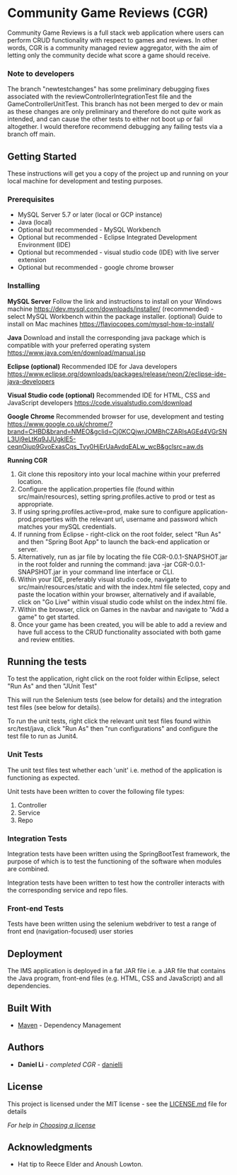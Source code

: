 # Community Game Reviews (CGR)
Community Game Reviews is a full stack web application where users can perform CRUD functionality with respect to games and reviews. In other words, CGR is a community managed review aggregator, with the aim of letting only the community decide what score a game should receive. 

### Note to developers
The branch "newtestchanges" has some preliminary debugging fixes associated with the reviewControllerIntegrationTest file and the GameControllerUnitTest. This branch has not been merged to dev or main as these changes are only preliminary and therefore do not quite work as intended, and can cause the other tests to either not boot up or fail altogether. I would therefore recommend debugging any failing tests via a branch off main. 

## Getting Started

These instructions will get you a copy of the project up and running on your local machine for development and testing purposes. 

### Prerequisites

* MySQL Server 5.7 or later (local or GCP instance)
* Java (local)
* Optional but recommended - MySQL Workbench
* Optional but recommended - Eclipse Integrated Development Environment (IDE) 
* Optional but recommended - visual studio code (IDE) with live server extension
* Optional but recommended - google chrome browser 

### Installing

**MySQL Server**
Follow the link and instructions to install on your Windows machine https://dev.mysql.com/downloads/installer/
(recommended) - select MySQL Workbench within the package installer. 
(optional) Guide to install on Mac machines https://flaviocopes.com/mysql-how-to-install/

**Java**
Download and install the corresponding java package which is compatible with your preferred operating system https://www.java.com/en/download/manual.jsp

**Eclipse (optional)**
Recommended IDE for Java developers https://www.eclipse.org/downloads/packages/release/neon/2/eclipse-ide-java-developers

**Visual Studio code (optional)**
Recommended IDE for HTML, CSS and JavaScript developers https://code.visualstudio.com/download

**Google Chrome**
Recommended browser for use, development and testing https://www.google.co.uk/chrome/?brand=CHBD&brand=NMEO&gclid=Cj0KCQjwrJOMBhCZARIsAGEd4VGrSNL3Uj9eLtKq9JJUgklE5-ceqnOiup9GvoExasCqs_Tvy0HjErUaAvdqEALw_wcB&gclsrc=aw.ds

**Running CGR**
1. Git clone this repository into your local machine within your preferred location.
2. Configure the application.properties file (found within src/main/resources), setting spring.profiles.active to prod or test as appropriate.  
3. If using spring.profiles.active=prod, make sure to configure application-prod.properties with the relevant url, username and password which matches your mySQL credentials.
4. If running from Eclipse - right-click on the root folder, select "Run As" and then "Spring Boot App" to launch the back-end application or server. 
5. Alternatively, run as jar file by locating the file CGR-0.0.1-SNAPSHOT.jar in the root folder and running the command: java -jar CGR-0.0.1-SNAPSHOT.jar in your command line interface or CLI. 
6. Within your IDE, preferably visual studio code, navigate to src/main/resources/static and with the index.html file selected, copy and paste the location within your browser, alternatively and if available, click on "Go Live" within visual studio code whilst on the index.html file.    
7. Within the browser, click on Games in the navbar and navigate to "Add a game" to get started. 
8. Once your game has been created, you will be able to add a review and have full access to the CRUD functionality associated with both game and review entities.   

## Running the tests

To test the application, right click on the root folder within Eclipse, select "Run As" and then "JUnit Test"

This will run the Selenium tests (see below for details) and the integration test files (see below for details).

To run the unit tests, right click the relevant unit test files found within src/test/java, click "Run As" then "run configurations" and configure the test file to run as Junit4. 

### Unit Tests 

The unit test files test whether each 'unit' i.e. method of the application is functioning as expected.

Unit tests have been written to cover the following file types:
1. Controller
2. Service 
3. Repo

### Integration Tests 
Integration tests have been written using the SpringBootTest framework, the purpose of which is to test the functioning of the software when modules are combined.

Integration tests have been written to test how the controller interacts with the corresponding service and repo files.

### Front-end Tests 
Tests have been written using the selenium webdriver to test a range of front end (navigation-focused) user stories

## Deployment

The IMS application is deployed in a fat JAR file i.e. a JAR file that contains the Java program, front-end files (e.g. HTML, CSS and JavaScript) and all dependencies. 

## Built With

* [Maven](https://maven.apache.org/) - Dependency Management

## Authors

* **Daniel Li** - *completed CGR* - [danielli](https://github.com/DanLi14)

## License

This project is licensed under the MIT license - see the [LICENSE.md](LICENSE.md) file for details 

*For help in [Choosing a license](https://choosealicense.com/)*

## Acknowledgments

* Hat tip to Reece Elder and Anoush Lowton. 
